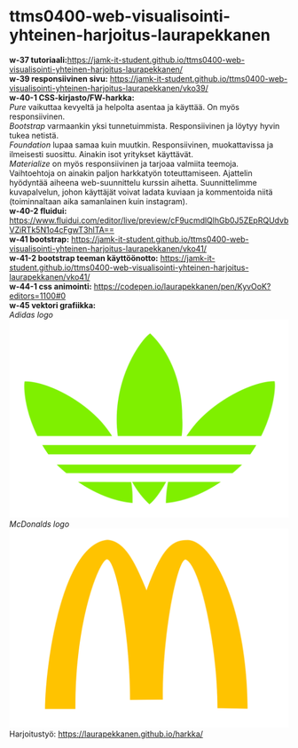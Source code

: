 # ttms0400-web-visualisointi-yhteinen-harjoitus-laurapekkanen

<b>w-37 tutoriaali:</b>https://jamk-it-student.github.io/ttms0400-web-visualisointi-yhteinen-harjoitus-laurapekkanen/<br/>
<b>w-39 responsiivinen sivu:</b> https://jamk-it-student.github.io/ttms0400-web-visualisointi-yhteinen-harjoitus-laurapekkanen/vko39/<br/>
<b>w-40-1 CSS-kirjasto/FW-harkka:</b><br/>
<i>Pure</i> vaikuttaa kevyeltä ja helpolta asentaa ja käyttää. On myös responsiivinen.<br/>
<i>Bootstrap</i> varmaankin yksi tunnetuimmista. Responsiivinen ja löytyy hyvin tukea netistä.<br/>
<i>Foundation</i> lupaa samaa kuin muutkin. Responsiivinen, muokattavissa ja ilmeisesti suosittu. Ainakin isot yritykset käyttävät.<br/>
<i>Materialize</i> on myös responsiivinen ja tarjoaa valmiita teemoja.<br/>
Vaihtoehtoja on ainakin paljon harkkatyön toteuttamiseen. Ajattelin hyödyntää aiheena web-suunnittelu kurssin aihetta. Suunnittelimme kuvapalvelun, johon käyttäjät voivat ladata kuviaan ja kommentoida niitä (toiminnaltaan aika samanlainen kuin instagram).<br/>
<b>w-40-2 fluidui:</b> https://www.fluidui.com/editor/live/preview/cF9ucmdlQlhGb0J5ZEpRQUdvbVZiRTk5N1o4cFgwT3hlTA==<br/>
<b>w-41 bootstrap:</b> https://jamk-it-student.github.io/ttms0400-web-visualisointi-yhteinen-harjoitus-laurapekkanen/vko41/<br/>
<b>w-41-2 bootstrap teeman käyttöönotto:</b> https://jamk-it-student.github.io/ttms0400-web-visualisointi-yhteinen-harjoitus-laurapekkanen/vko41/<br/>
<b>w-44-1 css animointi:</b> https://codepen.io/laurapekkanen/pen/KyvOoK?editors=1100#0<br/>
<b>w-45 vektori grafiikka:</b><br/>
<i>Adidas logo</i><br/>
![Adidas logo](https://github.com/JAMK-IT-STUDENT/ttms0400-web-visualisointi-yhteinen-harjoitus-laurapekkanen/blob/master/adidas.svg)<br/>
<i>McDonalds logo</i><br/>
![McDonalds logo](https://github.com/JAMK-IT-STUDENT/ttms0400-web-visualisointi-yhteinen-harjoitus-laurapekkanen/blob/master/mc.svg)<br/>
Harjoitustyö: https://laurapekkanen.github.io/harkka/
